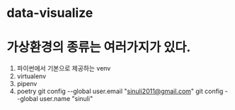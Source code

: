 # data-visualize

# 가상환경의 종류는 여러가지가 있다.

1. 파이썬에서 기본으로 제공하는 venv
2. virtualenv
3. pipenv
4. poetry
   git config --global user.email "sinuli2011@gmail.com"
   git config --global user.name "sinuli"
